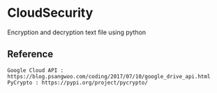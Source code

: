 # CloudSecurity
Encryption and decryption text file using python 

## Reference
```
Google Cloud API : https://blog.psangwoo.com/coding/2017/07/10/google_drive_api.html
PyCrypto : https://pypi.org/project/pycrypto/
```
